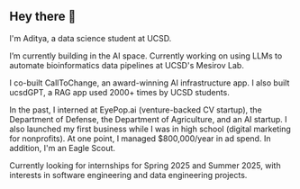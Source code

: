 ## Hey there 👋

I'm Aditya, a data science student at UCSD.

I’m currently building in the AI space. Currently working on using LLMs to automate bioinformatics data pipelines at UCSD's Mesirov Lab.

I co-built CallToChange, an award-winning AI infrastructure app. I also built ucsdGPT, a RAG app used 2000+ times by UCSD students.

In the past, I interned at EyePop.ai (venture-backed CV startup), the Department of Defense, the Department of Agriculture, and an AI startup. I also launched my first business while I was in high school (digital marketing for nonprofits). At one point, I managed $800,000/year in ad spend. In addition, I'm an Eagle Scout.

Currently looking for internships for Spring 2025 and Summer 2025, with interests in software engineering and data engineering projects.
